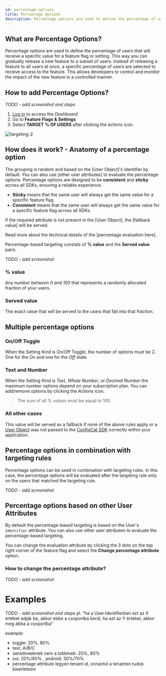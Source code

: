 ```yaml
---
id: percentage-options
title: Percentage Options
description: Percentage options are used to define the percentage of users that will receive a specific value for a feature flag or setting. This way you can gradually release a new feature to a subset of users.
---
```


## What are Percentage Options?

Percentage options are used to define the percentage of users that will receive a specific value for a feature flag or setting. This way you can gradually release a new feature to a subset of users. Instead of releasing a feature to all users at once, a specific percentage of users are selected to receive access to the feature. This allows developers to control and monitor the impact of the new feature in a controlled manner.

## How to add Percentage Options?

*TODO - add screenshot and steps*

1. <a href="https://app.configcat.com/auth/login" target="_blank">Log in</a> to access the _Dashboard_
2. Go to **Feature Flags & Settings**
3. Select **TARGET % OF USERS** after clicking the actions icon.

<img src="/docs/assets/targeting-2.png" className="zoomable" alt="targeting-2" />

## How does it work? - Anatomy of a percentage option

The grouping is random and based on the [User Object]'s identifier by default. You can also use [other user attributes] to evaluate the percentage options. Percentage options are designed to be **consistent** and **sticky** across all SDKs, ensuring a reliable experience.
- **Sticky** means that the same user will always get the same value for a specific feature flag.
- **Consistent** means that the same user will always get the same value for a specific feature flag across all SDKs.

If the required attribute is not present in the [User Object], the [fallback value] will be served.

Read more about the technical details of the [percentage evaluation here].

Percentage-based targeting consists of **% value** and the **Served value** pairs.

*TODO - add screenshot*

### % value

Any _number between 0 and 100_ that represents a randomly allocated fraction of your users.

### Served value

The exact value that will be served to the users that fall into that fraction.

## Multiple percentage options

### On/Off Toggle

When the Setting Kind is On/Off Toggle, the number of options must be 2. One for the _On_ and one for the _Off_ state.

### Text and Number

When the Setting Kind is _Text_, _Whole Number_, or _Decimal Number_ the maximum number options depend on your subscription plan. You can add/remove options by clicking the _Actions_ icon.

> The sum of all _% values_ must be equal to 100.

### All other cases

This value will be served as a fallback if none of the above rules apply or a [User Object](advanced/user-object) was not passed to the [ConfigCat SDK](sdk-reference/overview) correctly within your application.

## Percentage options in combination with targeting rules

Percentage options can be used in combination with targeting rules. In this case, the percentage options will be evaluated after the targeting rule only on the users that matched the targeting rule.

*TODO - add screenshot*

## Percentage options based on other User Attributes

By default the percentage-based targeting is based on the User's `Identifier` attribute. You can also use other user attributes to evaluate the percentage-based targeting.

You can change the evaluation attribute by clicking the 3 dots on the top right corner of the feature flag and select the **Change percentage attribute** option.

### How to change the percentage attribute?

*TODO - add screenshot*

# Examples

*TODO - add screenshot and steps* pl. “ha a User.Identifierben ezt az X értéket adják be, akkor ebbe a csoportba kerül, ha azt az Y értéket, akkor meg abba a csoportba”

example: 
- toggle: 20%, 80%
- text, A/B/C
- sensitiveeknek nem a tobbinek: 20%, 80%
- ios: 20%/80% , android: 30%/70%
- percentage attribute legyen tenant id, onnantol a tenanton tudok kiserletezni